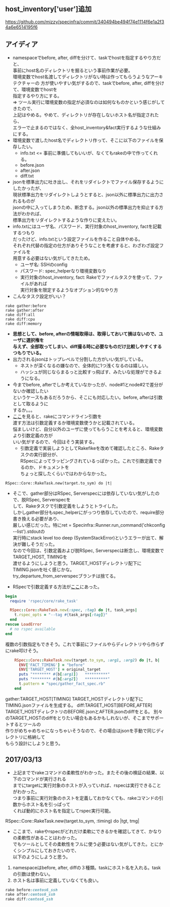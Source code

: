 ## host_inventory['user']追加

https://github.com/mizzy/specinfra/commit/340494be494f74e1114f6e1a2f34a6e6514195f6

## アイディア

- namespaceでbefore, after, diffを分けて、taskでhostを指定するやり方だと、  
  事前にhost名のディレクトリを掘るという事前作業が必要。  
  環境変数でhost名渡してディレクトリがない時は作ってもらうようなアーキテクチャーの
  方が使いやすい気がするので、taskでbefore, after, diffを分けて、環境変数でhostを  
  指定するやり方にする。  
  => ツール実行に環境変数の指定が必須なのは如何なものかという感じがしてきたので、  
     上記はやめる。やめて、ディレクトリが存在しないホスト名が指定されたら、  
     エラーで止まるのではなく、全host_inventory&fact実行するような仕組みにする。
- 環境変数で渡したhost名でディレクトリ作って、そこに以下のファイルを保存したい。  
  + info.txt <= 事前に準備してもいいが、なくてもrakeの中で作ってくれる。
  + before.json
  + after.json
  + diff.txt
- jsonを標準出力に吐き出し、それをリダイレクトでファイル保存するようにしたかったが、  
  現状標準出力をリダイレクトしようとすると、json以外に標準出力に出力されるものが  
  jsonの中に入ってしまうため、断念する。json以外の標準出力を抑止する方法がわかれば、  
  標準出力をリダイレクトするような作りに変えたい。
- info.txtにはユーザ名、パスワード、実行対象のhost_inventory, factを記載するつもり  
  だったけど、info.txtという設定ファイルを作ること自体やめる。  
  それぞれ代替の指定の仕方がありそうなことを考慮すると、わざわざ設定ファイルを  
  用意する必要はない気がしてきたため。
  + ユーザ名: SSHのconfig
  + パスワード: spec_helperなり環境変数なり
  + 実行対象のhost_inventory, fact: Rakeでファイルタスクを使って、ファイルがあれば  
    実行対象を限定するようなオプション的なやり方
- こんなタスク設定がいい？

```
rake gather:before
rake gather:after
rake diff:all
rake diff:cpu
rake diff:memory
```
- **思想として、before, afterの情報取得は、取得しておいて損はないので、ユーザに選択権を  
  与えず、全部取ってしまい、diff撮る時に必要なものだけ比較しやすくするつもりでいる。**
- 出力されるjsonはトップレベルで分割した方がいい気がしている。
  + ネストが深くなるの嫌なので、全体的に1つ浅くなるのは嬉しい。
  + ハッシュが同じならまるっと比較すっ飛ばす、みたいな処理ができるようになる。
- 今までbefore, afterでしか考えていなかったが、node#1とnode#2で差分がないか確認したい  
  というケースもあるだろうから、そこにも対応したい。before, afterは引数として取るように  
  するか。。。
- [ここ](http://www.ownway.info/Ruby/rake/arguments)を見ると、rakeにコマンドライン引数を  
  渡す方法は引数定義するか環境変数使うかと記載されている。  
  悩ましいけど、自分以外のユーザに使ってもらうことを考えると、環境変数より引数定義の方が  
  いい気がするので、今回はそう実装する。
  + 引数定義で実装しようとしてRakefikeを改めて確認したところ、Rakeタスクの実行部分が、  
    RSpecによってラッピングされているっぽかった。これで引数定義できるのか、ドキュメントを  
    ちょっと探したくらいではわからなかった。

```
RSpec::Core::RakeTask.new(target.to_sym) do |t|
```

  + そこで、gather部分はRSpec, Serverspecには依存していない気がしたので、脱RSpec, Serverspecを  
    して、Rakeタスクで引数定義をしようとトライした。  
    しかしgather部分もspec_helperにがっつり依存していたので、require部分書き換える必要があり、  
    厳しい感じだった。特にret = Specinfra::Runner.run_command('chkconfig --list').stdoutの  
    実行時にstack level too deep (SystemStackError)というエラーが出て、解決が難しそうだった。  
    なので今回は、引数定義および脱RSpec, Serverspecは断念し、環境変数でTARGET_HOST, TIMINGを  
    渡せるようにしようと思う。TARGET_HOSTディレクトリ配下にTIMING.jsonを吐く感じかな。  
    try_departure_from_serverspecブランチは捨てる。

- RSpecで引数定義する方法が[ここ](https://www.relishapp.com/rspec/rspec-core/docs/command-line/rake-task)にあった。

```ruby
begin
  require 'rspec/core/rake_task'

  RSpec::Core::RakeTask.new(:spec, :tag) do |t, task_args|
    t.rspec_opts = "--tag #{task_args[:tag]}"
  end
rescue LoadError
  # no rspec available
end
```
複数の引数指定もできそう。これで事前にファイルやらディレクトリやら作らずにrake叩けそう。
```ruby
    RSpec::Core::RakeTask.new(target.to_sym, :arg1, :arg2) do |t, b|
      ENV['FACT_TIMING'] = "before"
      ENV['TARGET_HOST'] = original_target
      puts "******** #{b[:arg1]}   **********"
      puts "******** #{b[:arg2]}   **********"
      t.pattern = "spec/gather_fact_spec.rb"
    end
```

gather:TARGET_HOST[TIMING] TARGET_HOSTディレクトリ配下にTIMING.jsonファイルを生成する。
diff:TARGET_HOST[BEFORE,AFTER] TARGET_HOSTディレクトリのBEFORE.jsonとAFTER.jsonのdiffをとる。
別々のTARGET_HOSTのdiffをとりたい場合もあるかもしれないが、そこまでサポートするとツールの  
作りがめちゃめちゃになっちゃいそうなので、その場合はjsonを手動で同じディレクトリに格納して  
もらう設計にしようと思う。

## 2017/03/13

- 上記まででrakeコマンドの柔軟性がわかった。またその後の検証の結果、以下のコマンドが実行される  
  までにtargetに実行対象のホストが入っていれば、rspecは実行できることがわかった。  
  つまり事前に実行対象のホストを定義しておかなくても、rakeコマンドの引数からホスト名を引っぱって  
  くれば動的にホスト名を指定してrspec実行可能。

RSpec::Core::RakeTask.new(target.to_sym, :timing) do |tgt, tmg|

- ここまで、rakeやrspecがどれだけ柔軟にできるかを確認してきて、かなりの柔軟性があることはわかった。  
  でもツールとしてその柔軟性をフルに使う必要はない気がしてきた。とにかくシンプルにしておきたいので、  
  以下のようにしようと思う。

1. namespaceはbefore, after, diffの３種類。taskにホスト名を入れる。taskの引数は使わない。
1. ホスト名は事前に定義していなくても良い。

```ruby
rake before:centos6_ssh
rake after:centos6_ssh
rake diff:centos6_ssh
```
